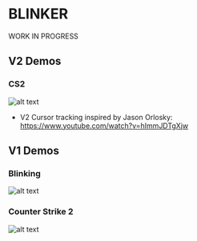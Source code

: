 # BLINKER

WORK IN PROGRESS

## V2 Demos

### CS2

![alt text](misc/v2.gif)

- V2 Cursor tracking inspired by Jason Orlosky: https://www.youtube.com/watch?v=hImmJDTgXjw

## V1 Demos

### Blinking

![alt text](misc/demo1.gif)

### Counter Strike 2

![alt text](misc/M4.gif)
